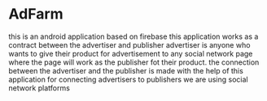 # AdFarm
this is an android application based on firebase 
this application works as a contract between the advertiser and publisher 
advertiser is anyone who wants to give their product for advertisement to any social network page where the page will work as the publisher fot their product.
the connection between the advertiser and the publisher is made with the help of this application
for connecting advertisers to publishers we are using social network platforms
